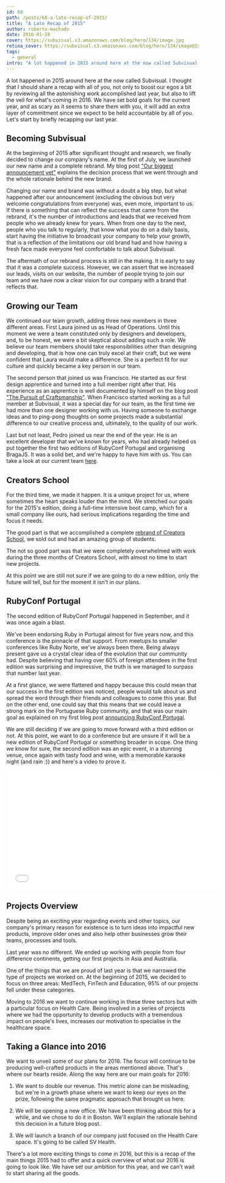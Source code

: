 ```yaml
---
id: 68
path: /posts/68-a-late-recap-of-2015/
title: "A Late Recap of 2015"
author: roberto-machado
date: 2016-01-28
cover: https://subvisual.s3.amazonaws.com/blog/hero/134/image.jpg
retina_cover: https://subvisual.s3.amazonaws.com/blog/hero/134/image@2x.jpg
tags:
  - general
intro: "A lot happened in 2015 around here at the now called Subvisual. I thought that I should share a recap with all of you, not only to boost our egos a bit by reviewing all the astonishing work accomplished last year, but also to lift the veil for what's coming in 2016. We have set bold goals for the current year, and as scary as it seems to share them with you, it will add an extra layer of commitment since we expect to be held accountable by all of you. Let's start by briefly recapping our last year."
---
```


A lot happened in 2015 around here at the now called Subvisual. I thought that I should share a recap with all of you, not only to boost our egos a bit by reviewing all the astonishing work accomplished last year, but also to lift the veil for what's coming in 2016. We have set bold goals for the current year, and as scary as it seems to share them with you, it will add an extra layer of commitment since we expect to be held accountable by all of you. Let's start by briefly recapping our last year.

## Becoming Subvisual

At the beginning of 2015 after significant thought and research, we finally decided to change our company's name. At the first of July, we launched our new name and a complete rebrand. My blog post ["Our biggest announcement yet"](https://subvisual.co/blog/posts/58-our-biggest-announcement-yet) explains the decision process that we went through and the whole rationale behind the new brand.

Changing our name and brand was without a doubt a big step, but what happened after our announcement (excluding the obvious but very welcome congratulations from everyone) was, even more, important to us. If there is something that can reflect the success that came from the rebrand, it's the number of introductions and leads that we received from people who we already knew for years. When from one day to the next, people who you talk to regularly, that know what you do on a daily basis, start having the initiative to broadcast your company to help your growth, that is a reflection of the limitations our old brand had and how having a fresh face made everyone feel comfortable to talk about Subvisual.

The aftermath of our rebrand process is still in the making. It is early to say that it was a complete success. However, we can assert that we increased our leads, visits on our website, the number of people trying to join our team and we have now a clear vision for our company with a brand that reflects that.

## Growing our Team

We continued our team growth, adding three new members in three different areas. First Laura joined us as Head of Operations. Until this moment we were a team constituted only by designers and developers, and, to be honest, we were a bit skeptical about adding such a role. We believe our team members should take responsibilities other than designing and developing, that is how one can truly excel at their craft, but we were confident that Laura would make a difference. She is a perfect fit for our culture and quickly became a key person in our team.
 
The second person that joined us was Francisco. He started as our first design apprentice and turned into a full member right after that. His experience as an apprentice is well documented by himself on the blog post ["The Pursuit of Craftsmanship"](https://subvisual.co/blog/posts/54-the-pursuit-of-craftsmanship). When Francisco started working as a full member at Subvisual, it was a special day for our team, as the first time we had more than one designer working with us. Having someone to exchange ideas and to ping-pong thoughts on some projects made a substantial difference to our creative process and, ultimately, to the quality of our work.

Last but not least, Pedro joined us near the end of the year. He is an excellent developer that we've known for years, who had already helped us put together the first two editions of RubyConf Portugal and organising BragaJS. It was a solid bet, and we're happy to have him with us. You can take a look at our current team [here](https://subvisual.co/company/).

## Creators School

For the third time, we made it happen. It is a unique project for us, where sometimes the heart speaks louder than the mind. We stretched our goals for the 2015's edition, doing a full-time intensive boot camp, which for a small company like ours, had serious implications regarding the time and focus it needs.

The good part is that we accomplished a complete [rebrand of Creators School](https://subvisual.co/blog/posts/65-shaping-a-school), we sold out and had an amazing group of students.

The not so good part was that we were completely overwhelmed with work during the three months of Creators School, with almost no time to start new projects. 

At this point we are still not sure if we are going to do a new edition, only the future will tell, but for the moment it isn't in our plans.


## RubyConf Portugal

The second edition of RubyConf Portugal happened in September, and it was once again a blast. 

We've been endorsing Ruby in Portugal almost for five years now, and this conference is the pinnacle of that support. From meetups to smaller conferences like Ruby Norte, we've always been there. Being always present gave us a crystal clear idea of the evolution that our community had. Despite believing that having over 60% of foreign attendees in the first edition was surprising and impressive, the truth is we managed to surpass that number last year. 

At a first glance, we were flattered and happy because this could mean that our success in the first edition was noticed, people would talk about us and spread the word through their friends and colleagues to come this year. But on the other end, one could say that this means that we could leave a strong mark on the Portuguese Ruby community, and that was our main goal as explained on my first blog post [announcing RubyConf Portugal](https://subvisual.co/blog/posts/31-brace-yourselves-rubyconf-pt-is-coming).

We are still deciding if we are going to move forward with a third edition or not. At this point, we want to do a conference but are unsure if it will be a new edition of RubyConf Portugal or something broader in scope. One thing we know for sure, the second edition was an epic event, in a stunning venue, once again with tasty food and wine, with a memorable karaoke night (and rain :)) and here's a video to prove it.

<iframe width="560" height="315" src="//www.youtube.com/embed/8H8d-mGYjgw" frameborder="0" allowfullscreen></iframe>

## Projects Overview

Despite being an exciting year regarding events and other topics, our company's primary reason for existence is to turn ideas into impactful new products, improve older ones and also help other businesses grow their teams, processes and tools. 

Last year was no different. We ended up working with people from four difference continents, getting our first projects in Asia and Australia.

One of the things that we are proud of last year is that we narrowed the type of projects we worked on. At the beginning of 2015, we decided to focus on three areas: MedTech, FinTech and Education, 95% of our projects fell under these categories. 

Moving to 2016 we want to continue working in these three sectors but with a particular focus on Health Care. Being involved in a series of projects where we had the opportunity to develop products with a tremendous impact on people's lives, increases our motivation to specialise in the healthcare space. 

## Taking a Glance into 2016

We want to unveil some of our plans for 2016. The focus will continue to be producing well-crafted products in the areas mentioned above. That's where our hearts reside. Along the way here are our main goals for 2016: 

1. We want to double our revenue. This metric alone can be misleading, but we're in a growth phase where we want to keep our eyes on the prize, following the same pragmatic approach that brought us here. 
 
2. We will be opening a new office. We have been thinking about this for a while, and we chose to do it in Boston. 
We'll explain the rationale behind this decision in a future blog post.

3. We will launch a branch of our company just focused on the Health Care space. It's going to be called SV Health.

There's a lot more exciting things to come in 2016, but this is a recap of the main things 2015 had to offer and a quick overview of what our 2016 is going to look like. We have set our ambition for this year, and we can't wait to start sharing all the goods.

